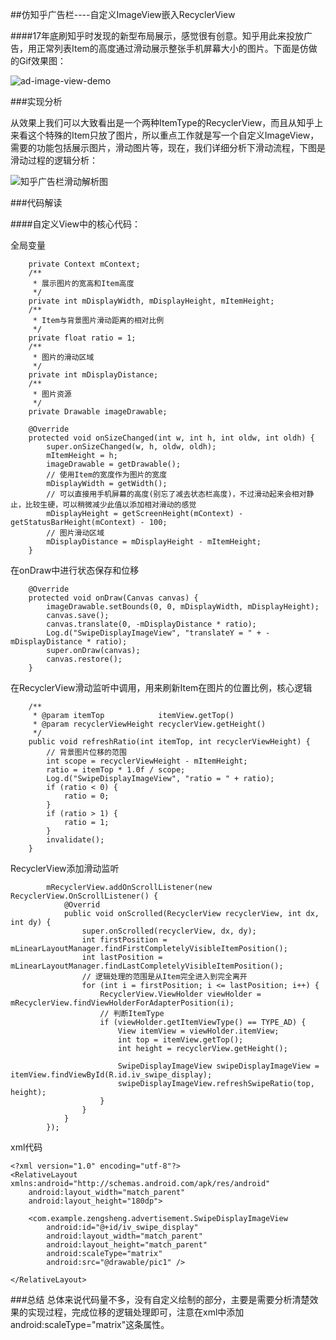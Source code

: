 ##仿知乎广告栏----自定义ImageView嵌入RecyclerView

####17年底刷知乎时发现的新型布局展示，感觉很有创意。知乎用此来投放广告，用正常列表Item的高度通过滑动展示整张手机屏幕大小的图片。下面是仿做的Gif效果图：



![ad-image-view-demo](media/15208386184845/ad-image-view-demo.gif)


###实现分析

从效果上我们可以大致看出是一个两种ItemType的RecyclerView，而且从知乎上来看这个特殊的Item只放了图片，所以重点工作就是写一个自定义ImageView，需要的功能包括展示图片，滑动图片等，现在，我们详细分析下滑动流程，下图是滑动过程的逻辑分析：

![知乎广告栏滑动解析图](media/15208386184845/%E7%9F%A5%E4%B9%8E%E5%B9%BF%E5%91%8A%E6%A0%8F%E6%BB%91%E5%8A%A8%E8%A7%A3%E6%9E%90%E5%9B%BE.png)



###代码解读

####自定义View中的核心代码：

全局变量

```
    private Context mContext;
    /**
     * 展示图片的宽高和Item高度
     */
    private int mDisplayWidth, mDisplayHeight, mItemHeight;
    /**
     * Item与背景图片滑动距离的相对比例
     */
    private float ratio = 1;
    /**
     * 图片的滑动区域
     */
    private int mDisplayDistance;
    /**
     * 图片资源
     */
    private Drawable imageDrawable;
```

```
    @Override
    protected void onSizeChanged(int w, int h, int oldw, int oldh) {
        super.onSizeChanged(w, h, oldw, oldh);
        mItemHeight = h;
        imageDrawable = getDrawable();
        // 使用Item的宽度作为图片的宽度
        mDisplayWidth = getWidth();
        // 可以直接用手机屏幕的高度(别忘了减去状态栏高度)，不过滑动起来会相对静止，比较生硬，可以稍微减少此值以添加相对滑动的感觉
        mDisplayHeight = getScreenHeight(mContext) - getStatusBarHeight(mContext) - 100;
        // 图片滑动区域
        mDisplayDistance = mDisplayHeight - mItemHeight;
    }
```

在onDraw中进行状态保存和位移

```
    @Override
    protected void onDraw(Canvas canvas) {
        imageDrawable.setBounds(0, 0, mDisplayWidth, mDisplayHeight);
        canvas.save();
        canvas.translate(0, -mDisplayDistance * ratio);
        Log.d("SwipeDisplayImageView", "translateY = " + -mDisplayDistance * ratio);
        super.onDraw(canvas);
        canvas.restore();
    }
```

在RecyclerView滑动监听中调用，用来刷新Item在图片的位置比例，核心逻辑

```
    /**
     * @param itemTop            itemView.getTop()
     * @param recyclerViewHeight recyclerView.getHeight()
     */
    public void refreshRatio(int itemTop, int recyclerViewHeight) {
        // 背景图片位移的范围
        int scope = recyclerViewHeight - mItemHeight;
        ratio = itemTop * 1.0f / scope;
        Log.d("SwipeDisplayImageView", "ratio = " + ratio);
        if (ratio < 0) {
            ratio = 0;
        }
        if (ratio > 1) {
            ratio = 1;
        }
        invalidate();
    }
```

RecyclerView添加滑动监听

```
        mRecyclerView.addOnScrollListener(new RecyclerView.OnScrollListener() {
            @Overrid
            public void onScrolled(RecyclerView recyclerView, int dx, int dy) {
                super.onScrolled(recyclerView, dx, dy);
                int firstPosition = mLinearLayoutManager.findFirstCompletelyVisibleItemPosition();
                int lastPosition = mLinearLayoutManager.findLastCompletelyVisibleItemPosition();
                // 逻辑处理的范围是从Item完全进入到完全离开
                for (int i = firstPosition; i <= lastPosition; i++) {
                    RecyclerView.ViewHolder viewHolder = mRecyclerView.findViewHolderForAdapterPosition(i);
                    // 判断ItemType
                    if (viewHolder.getItemViewType() == TYPE_AD) {
                        View itemView = viewHolder.itemView;
                        int top = itemView.getTop();
                        int height = recyclerView.getHeight();

                        SwipeDisplayImageView swipeDisplayImageView = itemView.findViewById(R.id.iv_swipe_display);
                        swipeDisplayImageView.refreshSwipeRatio(top, height);
                    }
                }
            }
        });
```

xml代码

```
<?xml version="1.0" encoding="utf-8"?>
<RelativeLayout xmlns:android="http://schemas.android.com/apk/res/android"
    android:layout_width="match_parent"
    android:layout_height="180dp">

    <com.example.zengsheng.advertisement.SwipeDisplayImageView
        android:id="@+id/iv_swipe_display"
        android:layout_width="match_parent"
        android:layout_height="match_parent"
        android:scaleType="matrix"
        android:src="@drawable/pic1" />

</RelativeLayout>
```

###总结
总体来说代码量不多，没有自定义绘制的部分，主要是需要分析清楚效果的实现过程，完成位移的逻辑处理即可，注意在xml中添加android:scaleType="matrix"这条属性。


